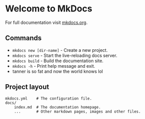 # Welcome to MkDocs

For full documentation visit [mkdocs.org](https://www.mkdocs.org).

## Commands

* `mkdocs new [dir-name]` - Create a new project.
* `mkdocs serve` - Start the live-reloading docs server.
* `mkdocs build` - Build the documentation site.
* `mkdocs -h` - Print help message and exit.
* tanner is so fat and now the world knows lol

## Project layout

    mkdocs.yml    # The configuration file.
    docs/
        index.md  # The documentation homepage.
        ...       # Other markdown pages, images and other files.
